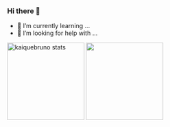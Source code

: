 ### Hi there 👋

- 🌱 I’m currently learning ...
- 🤔 I’m looking for help with ...

<div> 
  <img height="180em" src="https://github-readme-stats.vercel.app/api?username=KaiqueBruno&show_icons=false&theme=tokyonight&include_all_commits=true&count_private=true" alt="kaiquebruno stats"/>
  <img height="180em" src="https://github-readme-stats.vercel.app/api/top-langs/?username=KaiqueBruno&layout=compact&show_icons=false&theme=tokyonight&count_private=true&%22/%3E" />
<div/>
